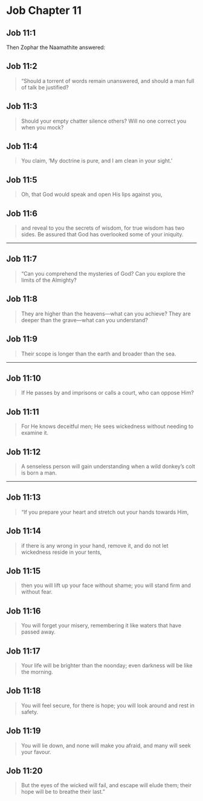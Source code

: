 # Job Chapter 11

## Job 11:1

Then Zophar the Naamathite answered:

## Job 11:2

> “Should a torrent of words remain unanswered,
> and should a man full of talk be justified?

## Job 11:3

> Should your empty chatter silence others?
> Will no one correct you when you mock?

## Job 11:4

> You claim, ‘My doctrine is pure,
> and I am clean in your sight.’

## Job 11:5

> Oh, that God would speak
> and open His lips against you,

## Job 11:6

> and reveal to you the secrets of wisdom,
> for true wisdom has two sides.
> Be assured that God has overlooked some of your iniquity.

---

## Job 11:7

> “Can you comprehend the mysteries of God?
> Can you explore the limits of the Almighty?

## Job 11:8

> They are higher than the heavens—what can you achieve?
> They are deeper than the grave—what can you understand?

## Job 11:9

> Their scope is longer than the earth
> and broader than the sea.

---

## Job 11:10

> If He passes by and imprisons or calls a court,
> who can oppose Him?

## Job 11:11

> For He knows deceitful men;
> He sees wickedness without needing to examine it.

## Job 11:12

> A senseless person will gain understanding
> when a wild donkey’s colt is born a man.

---

## Job 11:13

> “If you prepare your heart and
> stretch out your hands towards Him,

## Job 11:14

> if there is any wrong in your hand, remove it,
> and do not let wickedness reside in your tents,

## Job 11:15

> then you will lift up your face without shame;
> you will stand firm and without fear.

## Job 11:16

> You will forget your misery,
> remembering it like waters that have passed away.

## Job 11:17

> Your life will be brighter than the noonday;
> even darkness will be like the morning.

## Job 11:18

> You will feel secure, for there is hope;
> you will look around and rest in safety.

## Job 11:19

> You will lie down, and none will make you afraid,
> and many will seek your favour.

## Job 11:20

> But the eyes of the wicked will fail,
> and escape will elude them;
> their hope will be to breathe their last.”
